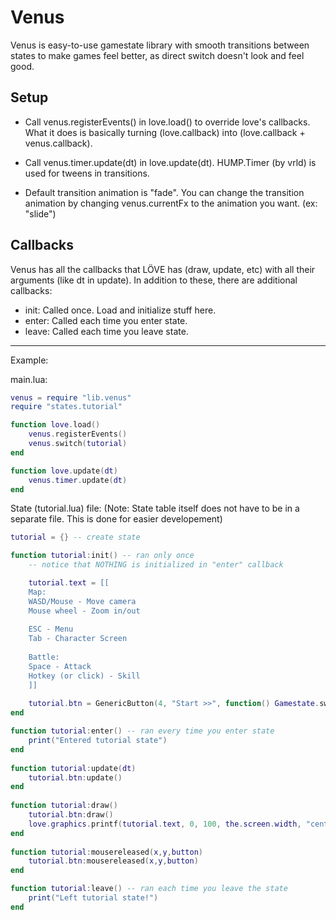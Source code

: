 Venus
=====

Venus is easy-to-use gamestate library with smooth transitions between states to make games feel better, as direct switch doesn't look and feel good.

Setup
-----

* Call venus.registerEvents() in love.load() to override love's callbacks. What it does is basically turning (love.callback) into (love.callback + venus.callback).

* Call venus.timer.update(dt) in love.update(dt). HUMP.Timer (by vrld) is used for tweens in transitions.

* Default transition animation is "fade". You can change the transition animation by changing venus.currentFx to the animation you want. (ex: "slide") 


Callbacks
---------

Venus has all the callbacks that LÖVE has (draw, update, etc) with all their arguments (like dt in update).
In addition to these, there are additional callbacks:

* init: Called once. Load and initialize stuff here.
* enter: Called each time you enter state.
* leave: Called each time you leave state.

***

Example:

main.lua:

```lua
venus = require "lib.venus"
require "states.tutorial"

function love.load()
    venus.registerEvents()
    venus.switch(tutorial)
end

function love.update(dt)
    venus.timer.update(dt)
end
```

    

State (tutorial.lua) file:
(Note: State table itself does not have to be in a separate file. This is done for easier developement)

```lua
tutorial = {} -- create state

function tutorial:init() -- ran only once
    -- notice that NOTHING is initialized in "enter" callback

    tutorial.text = [[
    Map:
    WASD/Mouse - Move camera
    Mouse wheel - Zoom in/out
      
    ESC - Menu
    Tab - Character Screen
      
    Battle:
    Space - Attack 
    Hotkey (or click) - Skill
    ]]
    
    tutorial.btn = GenericButton(4, "Start >>", function() Gamestate.switch(game) end)
end

function tutorial:enter() -- ran every time you enter state
    print("Entered tutorial state")
end
  
function tutorial:update(dt)
    tutorial.btn:update()
end
  
function tutorial:draw()
    tutorial.btn:draw()
    love.graphics.printf(tutorial.text, 0, 100, the.screen.width, "center")
end
  
function tutorial:mousereleased(x,y,button)
    tutorial.btn:mousereleased(x,y,button)
end

function tutorial:leave() -- ran each time you leave the state
    print("Left tutorial state!")
end
```
